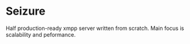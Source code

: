 # Seizure 

Half production-ready xmpp server written from scratch. Main focus is scalability and peformance.
